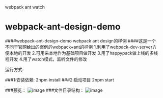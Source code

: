 webpack ant  watch
# webpack-ant-design-demo
####webpack-ant-design-demo webpack ant design的样例
####这是一个不同于官网给出的案例的webpack+ant的样例
    1.利用了webpack-dev-server方便本地的开发
    2.可用来本地作为基础项目做开发
    3.用了happypack做上线的多线程开发
    4.用了watch模式，监听文件的修改

运行方式:

###1:安装依赖:
    2npm install
###2:启动项目
    2npm start
    
###预览：
![image](http://www.highfe.com/node/imgs/ant-demo.png)
###文件目录结构：
![image](http://www.highfe.com/node/imgs/file-dir.png)


